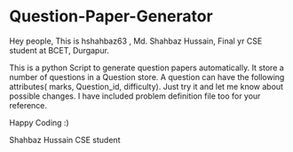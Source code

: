 # Question-Paper-Generator
Hey people, This is hshahbaz63 , Md. Shahbaz Hussain, Final yr CSE student at BCET, Durgapur. 

This is a python Script to generate question papers automatically.
It store a number of questions in a Question store. A question can have the following attributes( marks, Question_id, difficulty). Just try it and let me know about possible changes. I have included problem definition file too for your reference. 

Happy Coding :)

Shahbaz Hussain
CSE student 
